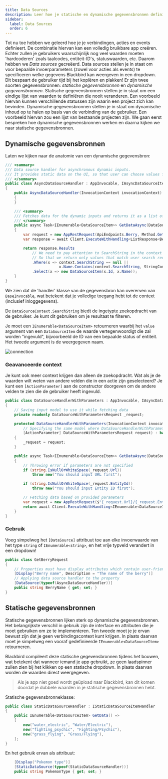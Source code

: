```yaml
---
title: Data Sources
description: Leer hoe je statische en dynamische gegevensbronnen definieert voor je actie- en event-invoer.
sidebar:
  label: Data Sources
  order: 6
---
```


Tot nu toe hebben we geleerd hoe je je verbindingen, acties en events definieert. De combinatie hiervan kan een volledig bruikbare app creëren. Echter zullen je gebruikers waarschijnlijk nog veel waarden moeten 'hardcoderen' zoals taalcodes, entiteit-ID's, statuswaarden, etc. Daarom hebben we _Data sources_ gecreëerd. Data sources stellen je in staat om voor bepaalde invoerparameters (zowel voor acties als events) te specificeren welke gegevens Blackbird kan weergeven in een dropdown. Dit bespaart de gebruiker tijd bij het kopiëren en plakken! Er zijn twee soorten gegevensbronnen: _statische gegevensbronnen_ en _dynamische gegevensbronnen_. Statische gegevensbronnen stellen je in staat om een eindige lijst van waarden te definiëren die nooit veranderen. Een voorbeeld hiervan kunnen verschillende statussen zijn waarin een project zich kan bevinden. Dynamische gegevensbronnen stellen je in staat om dynamische inhoud op te halen op basis van de verbinding van de gebruiker. Een voorbeeld hiervan zou een lijst van bestaande projecten zijn. We gaan eerst bespreken hoe dynamische gegevensbronnen werken en daarna kijken we naar statische gegevensbronnen.

## Dynamische gegevensbronnen

Laten we kijken naar de anatomie van een dynamische gegevensbron:

```cs
/// <summary>
/// Data source handler for asynchronous dynamic inputs.
/// It provides static data on the UI, so that user can choose values from the dropdown instead of printing it manually.
/// </summary>
public class AsyncDataSourceHandler : AppInvocable, IAsyncDataSourceItemHandler
{
    public AsyncDataSourceHandler(InvocationContext invocationContext) : base(invocationContext)
    {
    }

    /// <summary>
    /// Fetches data for the dynamic inputs and returns it as a list of options.
    /// </summary>
    public async Task<IEnumerable<DataSourceItem>> GetDataAsync(DataSourceContext context, CancellationToken cancellationToken)
    {
        var request = new AppRestRequest(ApiEndpoints.Berry, Method.Get, Creds);
        var response = await Client.ExecuteWithHandling<ListResponse<Berry>>(request);

        return response.Results
            // We need to pay attention to SearchString in the context
            // So that we return only values that match user search request
            .Where(x => context.SearchString == null ||
                        x.Name.Contains(context.SearchString, StringComparison.OrdinalIgnoreCase))
            .Select(x => new DataSourceItem(x.Id, x.Name));
    }
}
```

We zien dat de 'handler' klasse van de gegevensbron kan overerven van `BaseInvocable`, wat betekent dat je volledige toegang hebt tot de context (inclusief inloggegevens).

De `DataSourceContext.SearchString` biedt de ingetypte zoekopdracht van de gebruiker. Je kunt dit gebruiken om je resultaat te filteren.

Je moet een `IEnumerable<DataSourceItem>` retourneren waarbij het `value` argument van een `DataSourceItem` de waarde vertegenwoordigt die zal worden "ingevuld", bijvoorbeeld de ID van een bepaalde status of entiteit. Het tweede argument is de weergegeven naam.

![connection](~/assets/docs/dynamic_input.png)

### Geavanceerde context

Je kunt ook meer context krijgen dan alleen de zoekopdracht. Wat als je de waarden wilt weten van andere velden die in een actie zijn geselecteerd? Je kunt een `[ActionParameter]` aan de constructor doorgeven om de andere velden te zien die de gebruiker heeft ingevuld.

```cs
public class DataSourceHandlerWithParameters : AppInvocable, IAsyncDataSourceItemHandler
{
    // Saving input model to use it while fetching data
    private readonly DataSourceWithParametersRequest _request;

    protected DataSourceHandlerWithParameters(InvocationContext invocationContext,
        // Specifying the same model where DataSourceHandlerWithParameters was added
        [ActionParameter] DataSourceWithParametersRequest request) : base(invocationContext)
    {
        _request = request;
    }

    public async Task<IEnumerable<DataSourceItem>> GetDataAsync(DataSourceContext context, CancellationToken cancellationToken)
    {
        // Throwing error if parameters are not specified
        if (string.IsNullOrWhiteSpace(_request.Url))
            throw new("You should input URL first");

        if (string.IsNullOrWhiteSpace(_request.EntityId))
            throw new("You should input Entity ID first");

        // Fetching data based on provided parameters
        var request = new AppRestRequest($"{_request.Url}/{_request.EntityId}", Method.Get, Creds);
        return await Client.ExecuteWithHandling<IEnumerable<DataSourceItem>>(request);
    }
}
```

### Gebruik

Voeg simpelweg het `[DataSource]` attribuut toe aan elke invoerwaarde van het type `string` of `IEnumerable<string>`, en het vrije typveld verandert in een dropdown!

```cs
public class GetBerryRequest
{
    // Properties must have display attributes which contain user-friendly name of variable
    [Display("Berry name", Description = "The name of the berry")]
    // Applying data source handler to the property
    [DataSource(typeof(AsyncDataSourceHandler))]
    public string BerryName { get; set; }
}
```

## Statische gegevensbronnen

Statische gegevensbronnen lijken sterk op dynamische gegevensbronnen. Het belangrijkste verschil in gebruik zijn de interface en attributen die je moet gebruiken om ze te implementeren. Ten tweede moet je je ervan bewust zijn dat je geen verbindingscontext kunt krijgen. In plaats daarvan moet je simpelweg een vooraf gedefinieerde `IEnumerable<DataSourceItem>` retourneren.

Blackbird compileert deze statische gegevensbronnen tijdens het bouwen, wat betekent dat wanneer iemand je app gebruikt, ze geen laadspinner zullen zien bij het klikken op een statische dropdown. In plaats daarvan worden de waarden direct weergegeven.

> Als je app niet goed wordt geüpload naar Blackbird, kan dit komen doordat je dubbele waarden in je statische gegevensbronnen hebt.

Statische gegevensbronneklasse:

```cs
public class StaticDataSourceHandler : IStaticDataSourceItemHandler
{
    public IEnumerable<DataSourceItem> GetData() =>
    [
        new("water_electric", "Water/Electric"),
        new("fighting_psychic", "Fighting/Psychic"),
        new("grass_flying", "Grass/Flying"),
    ];
}
```

En het gebruik ervan als attribuut:

```cs
    [Display("Pokemon type")]
    [StaticDataSource(typeof(StaticDataSourceHandler))]
    public string PokemonType { get; set; }
```